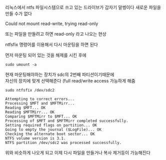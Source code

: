 리눅스에서 ntfs 파일시스템으로 쓰고 있는 드라이브가 갑자기 말썽이다
새로운 파일을 만들 수가 없다

Could not mount read-write, trying read-only

또는 파일을 만들려고 하면 read-only 라고 나오는 현상

ntfsfix 명령어를 이용해서 다시 마운팅을 하면 된다

먼저 마운팅 되어 있는 것을 해제를 시킨 후에
```
sudo umount -a
```

현재 마운팅해야하는 장치가 sdc의 2번째 파티션이기때문에   
자신의 장치에 맞게 선택해준다
(full read/write access 가능하게 해줌
```
sudo ntfsfix /dev/sdc2
```

```
Attempting to correct errors... 
Processing $MFT and $MFTMirr...
Reading $MFT... OK
Reading $MFTMirr... OK
Comparing $MFTMirr to $MFT... OK
Processing of $MFT and $MFTMirr completed successfully.
Setting required flags on partition... OK
Going to empty the journal ($LogFile)... OK
Checking the alternate boot sector... OK
NTFS volume version is 3.1.
NTFS partition /dev/sdc2 was processed successfully.
```

위와 비슷하게 나오게 되고 이제 다시 파일을 만들거나 복사 제거등이 가능해진다

